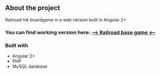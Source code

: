 ## About the project

Railroad Ink boardgame in a web version built in Angular 2+

### You can find working version here: [--> Railroad base game <--](https://zuricode.pl/projects/railroadbase/) 

### Built with

* Angular 2+
* PHP
* MySQL database
